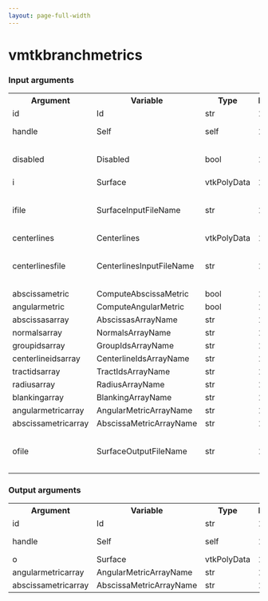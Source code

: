 ```yaml
---
layout: page-full-width
---
```

<h1>vmtkbranchmetrics</h1>
<h3>Input arguments</h3>
<table class="vmtkscripts">
<tr>
<th>Argument</th><th>Variable</th><th>Type</th><th>Length</th><th>Range</th><th>Default</th><th>Description</th>
</tr>
<tr><td>id</td><td>Id</td><td>str</td><td>1</td><td></td><td>0</td><td>script id</td>
</tr>
<tr><td>handle</td><td>Self</td><td>self</td><td>1</td><td></td><td></td><td>handle to self</td>
</tr>
<tr><td>disabled</td><td>Disabled</td><td>bool</td><td>1</td><td></td><td>0</td><td>disable execution and piping</td>
</tr>
<tr><td>i</td><td>Surface</td><td>vtkPolyData</td><td>1</td><td></td><td></td><td></td>
</tr>
<tr><td>ifile</td><td>SurfaceInputFileName</td><td>str</td><td>1</td><td></td><td></td><td>filename for the default Surface reader</td>
</tr>
<tr><td>centerlines</td><td>Centerlines</td><td>vtkPolyData</td><td>1</td><td></td><td></td><td></td>
</tr>
<tr><td>centerlinesfile</td><td>CenterlinesInputFileName</td><td>str</td><td>1</td><td></td><td></td><td>filename for the default Centerlines reader</td>
</tr>
<tr><td>abscissametric</td><td>ComputeAbscissaMetric</td><td>bool</td><td>1</td><td></td><td>1</td><td></td>
</tr>
<tr><td>angularmetric</td><td>ComputeAngularMetric</td><td>bool</td><td>1</td><td></td><td>1</td><td></td>
</tr>
<tr><td>abscissasarray</td><td>AbscissasArrayName</td><td>str</td><td>1</td><td></td><td></td><td></td>
</tr>
<tr><td>normalsarray</td><td>NormalsArrayName</td><td>str</td><td>1</td><td></td><td></td><td></td>
</tr>
<tr><td>groupidsarray</td><td>GroupIdsArrayName</td><td>str</td><td>1</td><td></td><td></td><td></td>
</tr>
<tr><td>centerlineidsarray</td><td>CenterlineIdsArrayName</td><td>str</td><td>1</td><td></td><td></td><td></td>
</tr>
<tr><td>tractidsarray</td><td>TractIdsArrayName</td><td>str</td><td>1</td><td></td><td></td><td></td>
</tr>
<tr><td>radiusarray</td><td>RadiusArrayName</td><td>str</td><td>1</td><td></td><td></td><td></td>
</tr>
<tr><td>blankingarray</td><td>BlankingArrayName</td><td>str</td><td>1</td><td></td><td></td><td></td>
</tr>
<tr><td>angularmetricarray</td><td>AngularMetricArrayName</td><td>str</td><td>1</td><td></td><td>AngularMetric</td><td></td>
</tr>
<tr><td>abscissametricarray</td><td>AbscissaMetricArrayName</td><td>str</td><td>1</td><td></td><td>AbscissaMetric</td><td></td>
</tr>
<tr><td>ofile</td><td>SurfaceOutputFileName</td><td>str</td><td>1</td><td></td><td></td><td>filename for the default Surface writer</td>
</tr>
</table>
<h3>Output arguments</h3>
<table class="vmtkscripts">
<tr>
<th>Argument</th><th>Variable</th><th>Type</th><th>Length</th><th>Range</th><th>Default</th><th>Description</th>
</tr>
<tr><td>id</td><td>Id</td><td>str</td><td>1</td><td></td><td>0</td><td>script id</td>
</tr>
<tr><td>handle</td><td>Self</td><td>self</td><td>1</td><td></td><td></td><td>handle to self</td>
</tr>
<tr><td>o</td><td>Surface</td><td>vtkPolyData</td><td>1</td><td></td><td></td><td></td>
</tr>
<tr><td>angularmetricarray</td><td>AngularMetricArrayName</td><td>str</td><td>1</td><td></td><td>AngularMetric</td><td></td>
</tr>
<tr><td>abscissametricarray</td><td>AbscissaMetricArrayName</td><td>str</td><td>1</td><td></td><td>AbscissaMetric</td><td></td>
</tr>
</table>

